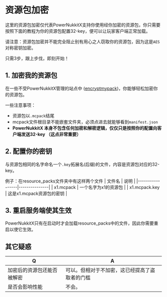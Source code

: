 # 资源包加密

这里的资源包加密仅代表PowerNukkitX支持你使用经你加密的资源包，你只需要按照下面的教程为你的资源包配置32-key，便可以让玩家客户端正常加载。

请注意：资源包加密并不能完全阻止别有用心之人窃取你的资源包，因为这是`AES`对称密钥加密。

只需3步，跟上步伐，即刻开始！

## 1. 加密我的资源包

在一些不受PowerNukkitX管理的站点中 ([encryptmypack](https://encryptmypack.com))，你能够轻松加密你的资源包。

一些注意事项：
- 资源包以`.mcpack`结尾
- mcpack文件根目录不能嵌套文件夹，必须点进去就能够看到`manifest.json`
- **PowerNukkitX 本身不包含任何加密和解密逻辑，仅仅只是按照你的配置向客户端发送32-key （这点非常重要）**


## 2. 配置你的密钥

与资源包相同的名字命名一个`.key`拓展名(后缀)的文件，内容是资源包对应的32-key。

例子：在resource_packs文件夹中有这样两个文件
| 文件名             | 说明            |
|-----------------|---------------|
| x1.mcpack         | 一个名字为x1的资源包       |
| x1.mcpack.key           | 这是x1.mcpack资源包的密钥  |

## 3. 重启服务端使其生效

PowerNukkitX只有在启动时才会加载resource_packs中的文件，因此你需要重启以使它生效。

## 其它疑惑
| Q             | A            |
|-----------------|---------------|
| 加密后的资源包还能否被解密         | 可以。但相对于不加密，这已经提高了盗取者的门槛       |
| 是否会影响性能           | 不会。  |